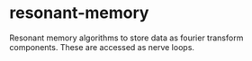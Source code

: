 # resonant-memory
Resonant memory algorithms to store data as fourier transform components. These are accessed as nerve loops.

